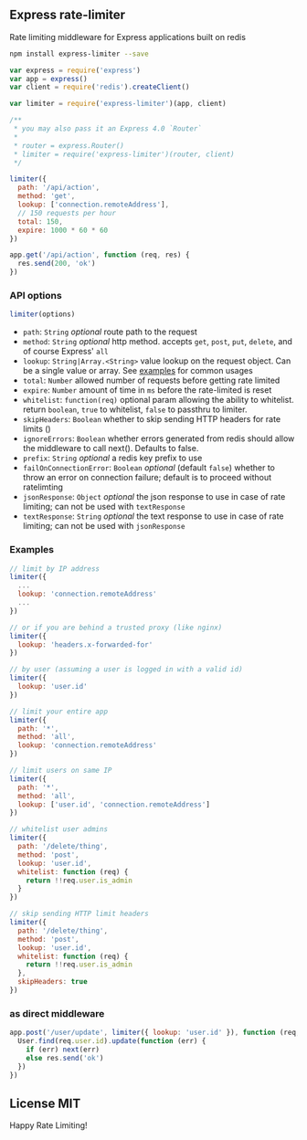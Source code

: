 ## Express rate-limiter
Rate limiting middleware for Express applications built on redis

``` sh
npm install express-limiter --save
```

``` js
var express = require('express')
var app = express()
var client = require('redis').createClient()

var limiter = require('express-limiter')(app, client)

/**
 * you may also pass it an Express 4.0 `Router`
 *
 * router = express.Router()
 * limiter = require('express-limiter')(router, client)
 */

limiter({
  path: '/api/action',
  method: 'get',
  lookup: ['connection.remoteAddress'],
  // 150 requests per hour
  total: 150,
  expire: 1000 * 60 * 60
})

app.get('/api/action', function (req, res) {
  res.send(200, 'ok')
})
```

### API options

``` js
limiter(options)
```

 - `path`: `String` *optional* route path to the request
 - `method`: `String` *optional* http method. accepts `get`, `post`, `put`, `delete`, and of course Express' `all`
 - `lookup`: `String|Array.<String>` value lookup on the request object. Can be a single value or array. See [examples](#examples) for common usages
 - `total`: `Number` allowed number of requests before getting rate limited
 - `expire`: `Number` amount of time in `ms` before the rate-limited is reset
 - `whitelist`: `function(req)` optional param allowing the ability to whitelist. return `boolean`, `true` to whitelist, `false` to passthru to limiter.
 - `skipHeaders`: `Boolean` whether to skip sending HTTP headers for rate limits ()
 - `ignoreErrors`: `Boolean` whether errors generated from redis should allow the middleware to call next().  Defaults to false.
 - `prefix`: `String` *optional* a redis key prefix to use
 - `failOnConnectionError`: `Boolean` *optional* (default `false`) whether to throw an error on connection failure; default is to proceed without ratelimting
 - `jsonResponse`: `Object` *optional* the json response to use in case of rate limiting; can not be used with `textResponse`
 - `textResponse`: `String` *optional* the text response to use in case of rate limiting; can not be used with `jsonResponse`

### Examples

``` js
// limit by IP address
limiter({
  ...
  lookup: 'connection.remoteAddress'
  ...
})

// or if you are behind a trusted proxy (like nginx)
limiter({
  lookup: 'headers.x-forwarded-for'
})

// by user (assuming a user is logged in with a valid id)
limiter({
  lookup: 'user.id'
})

// limit your entire app
limiter({
  path: '*',
  method: 'all',
  lookup: 'connection.remoteAddress'
})

// limit users on same IP
limiter({
  path: '*',
  method: 'all',
  lookup: ['user.id', 'connection.remoteAddress']
})

// whitelist user admins
limiter({
  path: '/delete/thing',
  method: 'post',
  lookup: 'user.id',
  whitelist: function (req) {
    return !!req.user.is_admin
  }
})

// skip sending HTTP limit headers
limiter({
  path: '/delete/thing',
  method: 'post',
  lookup: 'user.id',
  whitelist: function (req) {
    return !!req.user.is_admin
  },
  skipHeaders: true
})

```

### as direct middleware

``` js
app.post('/user/update', limiter({ lookup: 'user.id' }), function (req, res) {
  User.find(req.user.id).update(function (err) {
    if (err) next(err)
    else res.send('ok')
  })
})
```

## License MIT

Happy Rate Limiting!
